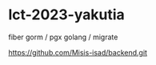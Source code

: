 # lct-2023-yakutia


fiber 
gorm / pgx 
golang / migrate

https://github.com/Misis-isad/backend.git
